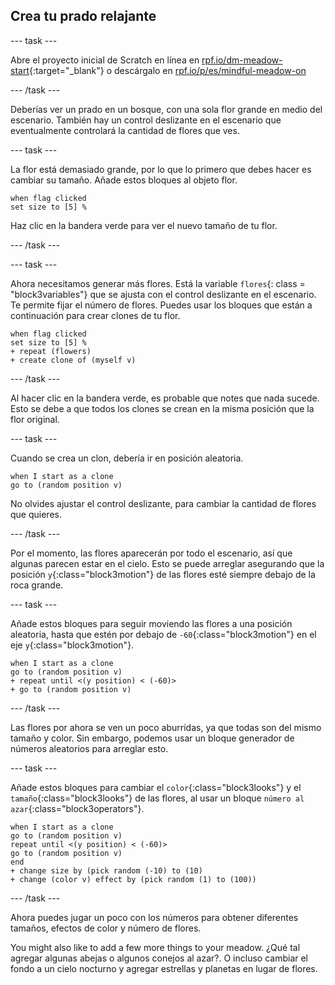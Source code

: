 ## Crea tu prado relajante

--- task ---

Abre el proyecto inicial de Scratch en línea en [rpf.io/dm-meadow-start](https://rpf.io/dm-meadow-start){:target="_blank"} o descárgalo en [rpf.io/p/es/mindful-meadow-on](https://rpf.io/p/en/mindful-meadow-go)

--- /task ---

Deberías ver un prado en un bosque, con una sola flor grande en medio del escenario. También hay un control deslizante en el escenario que eventualmente controlará la cantidad de flores que ves.

--- task ---

La flor está demasiado grande, por lo que lo primero que debes hacer es cambiar su tamaño. Añade estos bloques al objeto flor.

```blocks3
when flag clicked
set size to [5] %
```

Haz clic en la bandera verde para ver el nuevo tamaño de tu flor.

--- /task ---

--- task ---

Ahora necesitamos generar más flores. Está la variable `flores`{: class = "block3variables"} que se ajusta con el control deslizante en el escenario. Te permite fijar el número de flores. Puedes usar los bloques que están a continuación para crear clones de tu flor.

```blocks3
when flag clicked
set size to [5] %
+ repeat (flowers)
+ create clone of (myself v)
```

--- /task ---

Al hacer clic en la bandera verde, es probable que notes que nada sucede. Esto se debe a que todos los clones se crean en la misma posición que la flor original.

--- task ---

Cuando se crea un clon, debería ir en posición aleatoria.

```blocks3
when I start as a clone
go to (random position v)
```

No olvides ajustar el control deslizante, para cambiar la cantidad de flores que quieres.

--- /task ---

Por el momento, las flores aparecerán por todo el escenario, así que algunas parecen estar en el cielo. Esto se puede arreglar asegurando que la posición `y`{:class="block3motion"} de las flores esté siempre debajo de la roca grande.

--- task ---

Añade estos bloques para seguir moviendo las flores a una posición aleatoria, hasta que estén por debajo de `-60`{:class="block3motion"} en el eje `y`{:class="block3motion"}.

```blocks3
when I start as a clone
go to (random position v)
+ repeat until <(y position) < (-60)>
+ go to (random position v)
```

--- /task ---

Las flores por ahora se ven un poco aburridas, ya que todas son del mismo tamaño y color. Sin embargo, podemos usar un bloque generador de números aleatorios para arreglar esto.

--- task ---

Añade estos bloques para cambiar el `color`{:class="block3looks"} y el `tamaño`{:class="block3looks"} de las flores, al usar un bloque `número al azar`{:class="block3operators"}.

```blocks3
when I start as a clone
go to (random position v)
repeat until <(y position) < (-60)>
go to (random position v)
end
+ change size by (pick random (-10) to (10)
+ change (color v) effect by (pick random (1) to (100))
```

--- /task ---

Ahora puedes jugar un poco con los números para obtener diferentes tamaños, efectos de color y número de flores.

You might also like to add a few more things to your meadow. ¿Qué tal agregar algunas abejas o algunos conejos al azar?. O incluso cambiar el fondo a un cielo nocturno y agregar estrellas y planetas en lugar de flores.





